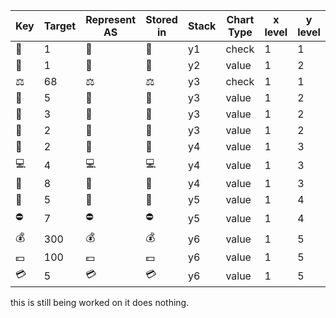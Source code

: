| Key | Target | Represent AS | Stored in | Stack | Chart Type | x level | y level |
| --- | ------ | ------------ | --------- | ----- | ---------- | ------- | ------- |
| 📖  | 1      | 📖           | 📖        | y1    | check      | 1       | 1       |
| 🥋  | 1      | 🥋           | 🥋        | y2    | value      | 1       | 2       |
| ⚖️  | 68     | ⚖️           | ⚖️        | y3    | check      | 1       | 1       |
| 🍵  | 5      | 🍵           | 🍵        | y3    | value      | 1       | 2       |
| 🍱  | 3      | 🍱           | 🍱        | y3    | value      | 1       | 2       |
| 🍩  | 2      | 🍩           | 🍩        | y3    | value      | 1       | 2       |
| 📕  | 2      | 📕           | 📕        | y4    | value      | 1       | 3       |
| 💻  | 4      | 💻           | 💻        | y4    | value      | 1       | 3       |
| 💼  | 8      | 💼           | 💼        | y4    | value      | 1       | 3       |
| 🕌  | 5      | 🕌           | 🕌        | y5    | value      | 1       | 4       |
| ⛔  | 7      | ⛔           | ⛔        | y5    | value      | 1       | 4       |
| 💰  | 300    | 💰           | 💰        | y6    | value      | 1       | 5       |
| 💵  | 100    | 💵           | 💵        | y6    | value      | 1       | 5       |
| 💳  | 5      | 💳           | 💳        | y6    | value      | 1       | 5       |


this is still being worked on it does nothing.

